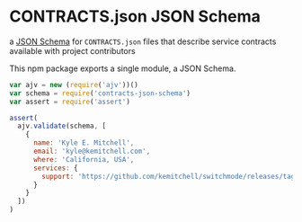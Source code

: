 # CONTRACTS.json JSON Schema

a [JSON Schema](http://json-schema.org/) for `CONTRACTS.json` files that
describe service contracts available with project contributors

This npm package exports a single module, a JSON Schema.

```javascript
var ajv = new (require('ajv'))()
var schema = require('contracts-json-schema')
var assert = require('assert')

assert(
  ajv.validate(schema, [
    {
      name: 'Kyle E. Mitchell',
      email: 'kyle@kemitchell.com',
      where: 'California, USA',
      services: {
        support: 'https://github.com/kemitchell/switchmode/releases/tag/1e1c'
      }
    }
  ])
)
```
